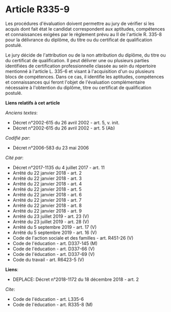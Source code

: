 # Article R335-9

Les procédures d'évaluation doivent permettre au jury de vérifier si les acquis dont fait état le candidat correspondent aux
aptitudes, compétences et connaissances exigées par le règlement prévu au II de l'article R. 335-8 pour la délivrance du
diplôme, du titre ou du certificat de qualification postulé. 

Le jury décide de l'attribution ou de la non attribution du diplôme, du titre ou du certificat de qualification. Il peut
délivrer une ou plusieurs parties identifiées de certification professionnelle classée au sein du répertoire mentionné à
l'article L. 335-6 et visant à l'acquisition d'un ou plusieurs blocs de compétences. Dans ce cas, il identifie les aptitudes,
compétences et connaissances qui feront l'objet de l'évaluation complémentaire nécessaire à l'obtention du diplôme, titre ou
certificat de qualification postulé.

**Liens relatifs à cet article**

_Anciens textes_:

  - Décret n°2002-615 du 26 avril 2002 - art. 5, v. init.
  - Décret n°2002-615 du 26 avril 2002 - art. 5 (Ab)

_Codifié par_:

  - Décret n°2006-583 du 23 mai 2006

_Cité par_:

  - Décret n°2017-1135 du 4 juillet 2017 - art. 11
  - Arrêté du 22 janvier 2018 - art. 2
  - Arrêté du 22 janvier 2018 - art. 3
  - Arrêté du 22 janvier 2018 - art. 4
  - Arrêté du 22 janvier 2018 - art. 5
  - Arrêté du 22 janvier 2018 - art. 6
  - Arrêté du 22 janvier 2018 - art. 7
  - Arrêté du 22 janvier 2018 - art. 8
  - Arrêté du 22 janvier 2018 - art. 9
  - Arrêté du 23 juillet 2019 - art. 23 (V)
  - Arrêté du 23 juillet 2019 - art. 28 (V)
  - Arrêté du 5 septembre 2019 - art. 17 (V)
  - Arrêté du 5 septembre 2019 - art. 16 (V)
  - Code de l'action sociale et des familles - art. R451-26 (V)
  - Code de l'éducation - art. D337-145 (M)
  - Code de l'éducation - art. D337-66 (V)
  - Code de l'éducation - art. D337-69 (V)
  - Code du travail - art. R6423-5 (V)

**Liens**:

  - DEPLACE: Décret n°2018-1172 du 18 décembre 2018 - art. 2

_Cite_:

  - Code de l'éducation - art. L335-6
  - Code de l'éducation - art. R335-8 (M)
